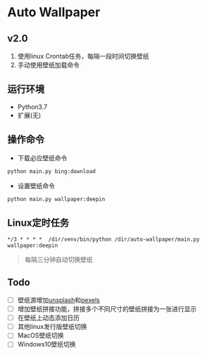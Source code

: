# Auto Wallpaper

## v2.0

1. 使用linux Crontab任务，每隔一段时间切换壁纸
2. 手动使用壁纸加载命令

## 运行环境
- Python3.7
- 扩展(无)

## 操作命令
- 下载必应壁纸命令
```bash
python main.py bing:download
```

- 设置壁纸命令
```bash
python main.py wallpaper:deepin
```

## Linux定时任务
```text
*/3 * * * *  /dir/venv/bin/python /dir/auto-wallpaper/main.py wallpaper:deepin
```
> 每隔三分钟自动切换壁纸

## Todo

- [ ] 壁纸源增加[unsplash](https://unsplash.com/)和[pexels](https://www.pexels.com/)
- [ ] 增加壁纸拼接功能，拼接多个不同尺寸的壁纸拼接为一张进行显示
- [ ] 在壁纸上动态添加日历
- [ ] 其他linux发行版壁纸切换
- [ ] MacOS壁纸切换
- [ ] Windows10壁纸切换